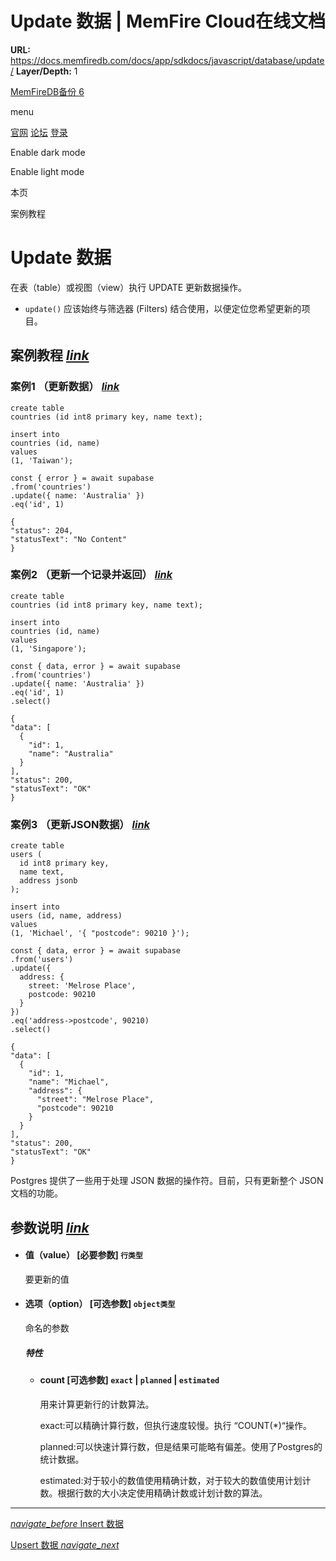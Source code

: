 # Update 数据 | MemFire Cloud在线文档

**URL:** https://docs.memfiredb.com/docs/app/sdkdocs/javascript/database/update/
**Layer/Depth:** 1

[MemFireDB备份 6](/)

menu

[官网](https://memfiredb.com/)
[论坛](https://community.memfiredb.com/)
[登录](https://cloud.memfiredb.com/auth/login)

Enable dark mode

Enable light mode

本页

案例教程

# Update 数据

在表（table）或视图（view）执行 UPDATE 更新数据操作。

* `update()` 应该始终与筛选器 (Filters) 结合使用，以便定位您希望更新的项目。

## 案例教程 [*link*](#%e6%a1%88%e4%be%8b%e6%95%99%e7%a8%8b)

### 案例1 （更新数据） [*link*](#%e6%a1%88%e4%be%8b1-%e6%9b%b4%e6%96%b0%e6%95%b0%e6%8d%ae)

```
create table
countries (id int8 primary key, name text);

insert into
countries (id, name)
values
(1, 'Taiwan');
```

```
const { error } = await supabase
.from('countries')
.update({ name: 'Australia' })
.eq('id', 1)
```

```
{
"status": 204,
"statusText": "No Content"
}
```

### 案例2 （更新一个记录并返回） [*link*](#%e6%a1%88%e4%be%8b2-%e6%9b%b4%e6%96%b0%e4%b8%80%e4%b8%aa%e8%ae%b0%e5%bd%95%e5%b9%b6%e8%bf%94%e5%9b%9e)

```
create table
countries (id int8 primary key, name text);

insert into
countries (id, name)
values
(1, 'Singapore');
```

```
const { data, error } = await supabase
.from('countries')
.update({ name: 'Australia' })
.eq('id', 1)
.select()
```

```
{
"data": [
  {
    "id": 1,
    "name": "Australia"
  }
],
"status": 200,
"statusText": "OK"
}
```

### 案例3 （更新JSON数据） [*link*](#%e6%a1%88%e4%be%8b3-%e6%9b%b4%e6%96%b0json%e6%95%b0%e6%8d%ae)

```
create table
users (
  id int8 primary key,
  name text,
  address jsonb
);

insert into
users (id, name, address)
values
(1, 'Michael', '{ "postcode": 90210 }');
```

```
const { data, error } = await supabase
.from('users')
.update({
  address: {
    street: 'Melrose Place',
    postcode: 90210
  }
})
.eq('address->postcode', 90210)
.select()
```

```
{
"data": [
  {
    "id": 1,
    "name": "Michael",
    "address": {
      "street": "Melrose Place",
      "postcode": 90210
    }
  }
],
"status": 200,
"statusText": "OK"
}
```

Postgres 提供了一些用于处理 JSON 数据的操作符。目前，只有更新整个 JSON 文档的功能。

## 参数说明 [*link*](#%e5%8f%82%e6%95%b0%e8%af%b4%e6%98%8e)

* #### 值（value） [必要参数] `行类型`

  要更新的值
* #### 选项（option） [可选参数] `object类型`

  命名的参数

  ##### 特性

  + #### count [可选参数] `exact` | `planned` | `estimated`

    用来计算更新行的计数算法。

    exact:可以精确计算行数，但执行速度较慢。执行 “COUNT(\*)“操作。

    planned:可以快速计算行数，但是结果可能略有偏差。使用了Postgres的统计数据。

    estimated:对于较小的数值使用精确计数，对于较大的数值使用计划计数。根据行数的大小决定使用精确计数或计划计数的算法。

---

[*navigate\_before* Insert 数据](/docs/app/sdkdocs/javascript/database/insert/)

[Upsert 数据 *navigate\_next*](/docs/app/sdkdocs/javascript/database/upsert/)